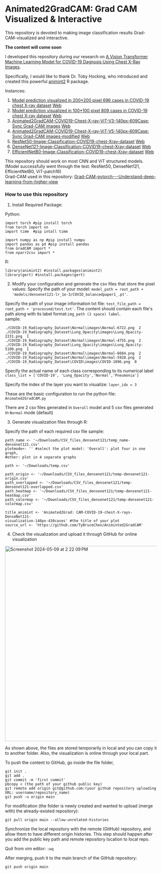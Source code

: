 # Animated2GradCAM:   Grad CAM Visualized & Interactive
This repository is devoted to making image classification results Grad-CAM-visualized and interactive.

**The content will come soon**

I developed this repository during our research on [A Vision Transformer Machine Learning Model for COVID-19 Dagnosis Using Chest X-Ray Images](https://github.com/TyBruceChen/Research-A-Fined-Tuned-ViT-for-COVID-19-Image-Auxiliary-Diagnosing/tree/main).

Specifically, I would like to thank Dr. Toby Hocking, who introduced and created this powerful [animint2](https://github.com/animint/animint2) R package.

Instances:
1. [Model prediction visualized in 200*200 pixel 696 cases in COVID-19 chest X-ray dataset](https://github.com/TyBruceChen/Animated2GradCAM-COVID19-Chest-X-ray-ViT-V2-200px-696Case) [Web](https://github.com/TyBruceChen/Animated2GradCAM-COVID19-Chest-X-ray-ViT-V1-100px-809Case)
2. [Model prediction visualized in 100*100 pixel 809 cases in COVID-19 chest X-ray dataset](https://github.com/TyBruceChen/Animated2GradCAM-COVID19-Chest-X-ray-ViT-V1-100px-809Case) [Web](https://tybrucechen.github.io/Animated2GradCAM-COVID19-Chest-X-ray-ViT-V2-200px-696Case/)
3. [Animated2GradCAM-COVID19-Chest-X-ray-ViT-V3-140px-609Case: Sync Grad-CAM images](https://github.com/TyBruceChen/Animated2GradCAM-COVID19-Chest-X-ray-ViT-V3-140px-609Case) [Web](https://tybrucechen.github.io/Animated2GradCAM-COVID19-Chest-X-ray-ViT-V3-140px-609Case/)
4. [Animated2GradCAM-COVID19-Chest-X-ray-ViT-V5-140px-609Case: Sync Grad-CAM images-modified](https://github.com/TyBruceChen/Animated2GradCAM-COVID19-Chest-X-ray-ViT-V5-140px-609Case--Final) [Web](https://tybrucechen.github.io/Animated2GradCAM-COVID19-Chest-X-ray-ViT-V5-140px-609Case/)
5. [ResNet50-Image-Classification-COVID19-chest-Xray-dataset](https://github.com/TyBruceChen/TyBruceChen-Animated2GradCAM-COVID19-Chest-X-ray-ResNet50-140px-431Case) [Web](https://tybrucechen.github.io/TyBruceChen-Animated2GradCAM-COVID19-Chest-X-ray-ResNet50-140px-431Case/)
6. [DenseNet121-Image-Classification-COVID19-chest-Xray-dataset](https://github.com/TyBruceChen/Animated2GradCAM-COVID19-Chest-X-ray-DesnseNet121-140px-431Case) [Web](https://tybrucechen.github.io/Animated2GradCAM-COVID19-Chest-X-ray-DesnseNet121-140px-431Case/)
7. [EfficientNetB0-Image-Classification-COVID19-chest-Xray-dataset](https://github.com/TyBruceChen/Animated2GradCAM-COVID19-Chest-X-ray-EfficientNetB0-140px-431Case) [Web](https://tybrucechen.github.io/Animated2GradCAM-COVID19-Chest-X-ray-EfficientNetB0-140px-431Case/)

This repository should work on most CNN and ViT structured models. (Model successfully went through the test: ResNet50, DenseNet121, EfficientNetB0, ViT-patch16) <br>
Grad-CAM used in this repository: [Grad-CAM-pytorch---Understand-deep-learning-from-higher-view](https://github.com/TyBruceChen/Grad-CAM-pytorch---Understand-deep-learning-from-higher-view)

### How to use this repository ###

1. Install Required Package: <br>

Python:
```
import torch #pip install torch
from torch import nn
import timm  #pip intall timm

import numpy as np #pip install numpu
import pandas as pd #pip install pandas
from GradCAM import *
from nparr2csv import *
```
R:
```
library(animint2) #install.packages(animint2)
library(gert) #install.packages(gert)
```

2. Modify your configuration and generate the csv files that store the pixel values:
Specify the path of your model: ```model_path = root_path + 'models/densenet121-lr_1e-3/COVID_balancedpaper1_.pt'```.

Specify the path of your image information txt file: ```test_file_path = root_path + 'processed/test.txt'```.
The content should contain each file's path along with its label format:```img_path (2 space) label```. <br>
sample:
```
./COVID-19_Radiography_Dataset\Normal\images\Normal-6722.png  2
./COVID-19_Radiography_Dataset\Lung_Opacity\images\Lung_Opacity-2231.png  1
./COVID-19_Radiography_Dataset\Normal\images\Normal-4755.png  2
./COVID-19_Radiography_Dataset\Lung_Opacity\images\Lung_Opacity-5100.png  1
./COVID-19_Radiography_Dataset\Normal\images\Normal-6684.png  2
./COVID-19_Radiography_Dataset\Normal\images\Normal-5928.png  2
./COVID-19_Radiography_Dataset\COVID\images\COVID-1896.png  0
```

Specify the actual name of each class corresponding to its numerical label ```class_list = ['COVID-19', 'Lung_Opacity','Normal','Pneumonia']```

Specify the index of the layer you want to  visualize: ```layer_idx = 3```

These are the basic configuration to run the python file: ```Animated2GradCAM.py```

There are 2 csv files generated in `Overall` model and 5 csv files generated in `Normal` mode (default)

3. Generate visualization files through R:

Specify the path of each required csv file
sample:
```
path_name <- '~/Downloads/CSV_files_densenet121/temp_name-densenet121.csv'
plotmode<- '' #select the plot model: 'Overall': plot four in one graph, 
#other: plot in 4 separate graphs

path <- '~/Downloads/temp.csv'

path_origin <- '~/Downloads/CSV_files_densenet121/temp-densenet121-origin.csv'
path_overlapped <- '~/Downloads/CSV_files_densenet121/temp-densenet121-overlapped.csv'
path_heatmap <- '~/Downloads/CSV_files_densenet121/temp-densenet121-heatmap.csv'
path_colormap <- '~/Downloads/CSV_files_densenet121/temp-densenet121-colormap.csv'

title_animint <- 'Animated2Grad: CAM-COVID-19-chest-X-rays-DenseNet121-
visualization-140px-430cases' #the title of your plot
source_url <- 'https://github.com/TyBruceChen/Animinted2GradCAM' 
```

4. Check the visualization and upload it through GitHub for online visualization
<img width="644" alt="Screenshot 2024-05-09 at 2 22 09 PM" src="https://github.com/TyBruceChen/Animinted2GradCAM/assets/152252677/8bbcf8a3-2f06-4670-bfee-e79f28dcc11f">

As shown above, the files are stored temporarily in local and you can copy it to another folder. Also, the visualization is online through your local part.

To push the content to GitHub, go inside the file folder,
```
git init .
git add .
git commit -m 'first commit'
pbcopy < (the path of your github public key)
git remote add origin git@github.com:(your github repository uploading URL: username/repository_name)
git push -u origin main
```

For modification (the folder is newly created and wanted to upload (merge with) the already-existed repository):
```
git pull origin main --allow-unrelated-histories
```
Synchronize the local repository with the remote (GitHub) repository, and allow them to have different origin histories. This step should happen after you add the public key path and remote repository location to local repo.

Quit from vim editor: ```:wq```

After merging, push it to the main branch of the GitHub repository:
```
git push origin main
```


